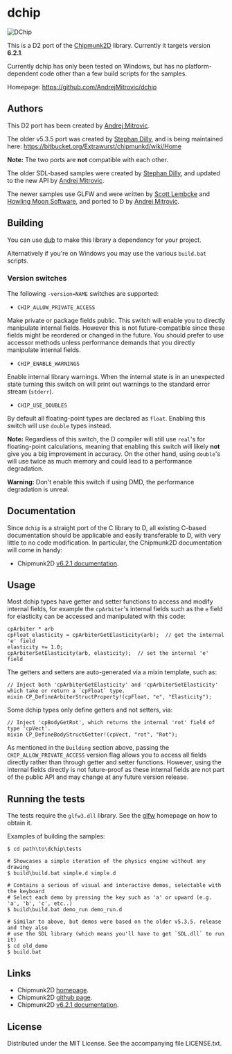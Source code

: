 # dchip

![DChip](https://raw.github.com/AndrejMitrovic/dchip/master/screenshots/dchip.png)

This is a D2 port of the [Chipmunk2D](http://chipmunk2d.net/) library.
Currently it targets version **6.2.1**.

Currently dchip has only been tested on Windows,
but has no platform-dependent code other than a
few build scripts for the samples.

Homepage: https://github.com/AndrejMitrovic/dchip

## Authors

This D2 port has been created by [Andrej Mitrovic].

The older v5.3.5 port was created by [Stephan Dilly],
and is being maintained here: https://bitbucket.org/Extrawurst/chipmunkd/wiki/Home

**Note:** The two ports are **not** compatible with each other.

The older SDL-based samples were created by [Stephan Dilly], and updated to the new API by [Andrej Mitrovic].

The newer samples use GLFW and were written by [Scott Lembcke] and [Howling Moon Software],
and ported to D by [Andrej Mitrovic].

[Scott Lembcke]: http://slembcke.net
[Howling Moon Software]: http://howlingmoonsoftware.com
[Stephan Dilly]: http://www.extrawurst.org
[Andrej Mitrovic]: https://github.com/AndrejMitrovic

## Building

You can use [dub] to make this library a dependency for your project.

Alternatively if you're on Windows you may use the various `build.bat` scripts.

[dub]: http://code.dlang.org/about

### Version switches

The following `-version=NAME` switches are supported:

- `CHIP_ALLOW_PRIVATE_ACCESS`

Make private or package fields public. This switch will enable you to directly
manipulate internal fields. However this is not future-compatible since these fields might
be reordered or changed in the future. You should prefer to use accessor methods unless
performance demands that you directly manipulate internal fields.

- `CHIP_ENABLE_WARNINGS`

Enable internal library warnings. When the internal state is in an unexpected state
turning this switch on will print out warnings to the standard error stream (`stderr`).

- `CHIP_USE_DOUBLES`

By default all floating-point types are declared as `float`. Enabling this switch will use
`double` types instead.

**Note:** Regardless of this switch, the D compiler will still use `real`'s for floating-point calculations,
meaning that enabling this switch will likely **not** give you a big improvement in accuracy. On the
other hand, using `double`'s will use twice as much memory and could lead to a performance
degradation.

**Warning:** Don't enable this switch if using DMD, the performance degradation is unreal.

## Documentation

Since `dchip` is a straight port of the C library to D, all existing C-based documentation should be applicable and easily transferable to D, with very little to no code modification. In particular, the Chipmunk2D documentation will come in handy:

- Chipmunk2D [v6.2.1 documentation](http://chipmunk-physics.net/release/Chipmunk-6.x/Chipmunk-6.2.1-Docs/).

## Usage

Most dchip types have getter and setter functions to access and modify internal fields,
for example the `cpArbiter`'s internal fields such as the `e` field for elasticity
can be accessed and manipulated with this code:

```
cpArbiter * arb
cpFloat elasticity = cpArbiterGetElasticity(arb);  // get the internal 'e' field
elasticity += 1.0;
cpArbiterSetElasticity(arb, elasticity);  // set the internal 'e' field
```

The getters and setters are auto-generated via a mixin template, such as:

```
// Inject both 'cpArbiterGetElasticity' and 'cpArbiterSetElasticity' which take or return a `cpFloat` type.
mixin CP_DefineArbiterStructProperty!(cpFloat, "e", "Elasticity");
```

Some dchip types only define getters and not setters, via:

```
// Inject 'cpBodyGetRot', which returns the internal 'rot' field of type 'cpVect'.
mixin CP_DefineBodyStructGetter!(cpVect, "rot", "Rot");
```

As mentioned in the `Building` section above, passing the `CHIP_ALLOW_PRIVATE_ACCESS` version flag
allows you to access all fields directly rather than through getter and setter functions. However,
using the internal fields directly is not future-proof as these internal fields are not part of the
public API and may change at any future version release.

## Running the tests

The tests require the `glfw3.dll` library. See the [glfw] homepage on how to obtain it.

Examples of building the samples:

```
$ cd path\to\dchip\tests

# Showcases a simple iteration of the physics engine without any drawing
$ build\build.bat simple.d simple.d

# Contains a serious of visual and interactive demos, selectable with the keyboard
# Select each demo by pressing the key such as 'a' or upward (e.g. 'a', 'b', 'c', etc..)
$ build\build.bat demo_run demo_run.d

# Similar to above, but demos were based on the older v5.3.5. release and they also
# use the SDL library (which means you'll have to get `SDL.dll` to run it)
$ cd old_demo
$ build.bat
```

[glfw]: http://www.glfw.org/

## Links

- Chipmunk2D [homepage](http://chipmunk2d.net/).
- Chipmunk2D [github page](https://github.com/slembcke/Chipmunk2D).
- Chipmunk2D [v6.2.1 documentation](http://chipmunk-physics.net/release/Chipmunk-6.x/Chipmunk-6.2.1-Docs/).

## License

Distributed under the MIT License. See the accompanying file LICENSE.txt.
